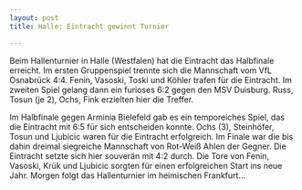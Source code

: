 ```yaml
---
layout: post
title: Halle: Eintracht gewinnt Turnier

---
```


Beim Hallenturnier in Halle (Westfalen) hat die Eintracht das Halbfinale erreicht. Im ersten Gruppenspiel trennte sich die Mannschaft vom VfL Osnabrück 4:4. Fenin, Vasoski, Toski und Köhler trafen für die Eintracht. Im zweiten Spiel gelang dann ein furioses 6:2 gegen den MSV Duisburg. Russ, Tosun (je 2), Ochs, Fink erzielten hier die Treffer. 

Im Halbfinale gegen Arminia Bielefeld gab es ein temporeiches Spiel, das die Eintracht mit 6:5 für sich entscheiden konnte. Ochs (3), Steinhöfer, Tosun und Ljubicic waren für die Eintracht erfolgreich. Im Finale war die bis dahin dreimal siegreiche Mannschaft von Rot-Weiß Ahlen der Gegner. Die Eintracht setzte sich hier souverän mit 4:2 durch. Die Tore von Fenin, Vasoski, Krük und Ljubicic sorgten für einen erfolgreichen Start ins neue Jahr. Morgen folgt das Hallenturnier im heimischen Frankfurt...
